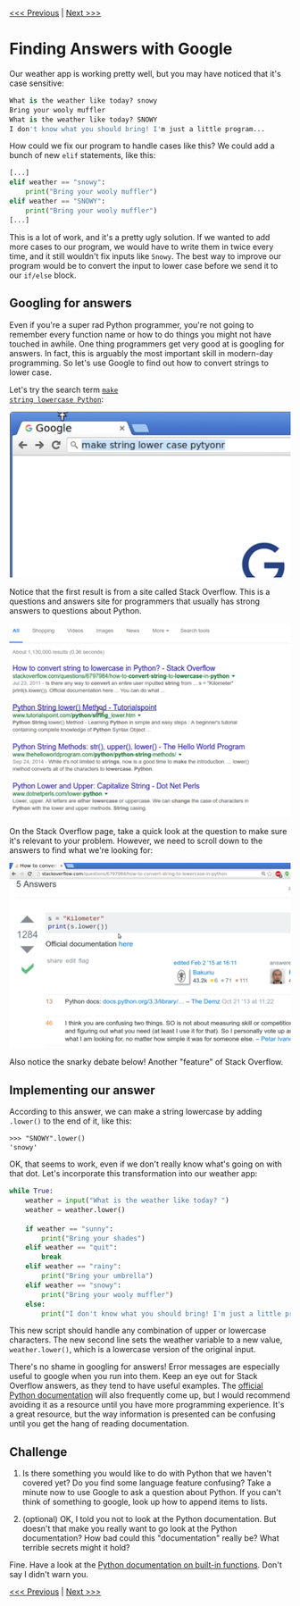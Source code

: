 [<<< Previous](input.md) | [Next >>>](motivate.md)

# Finding Answers with Google

Our weather app is working pretty well, but you may have noticed that it's case sensitive:

```python
What is the weather like today? snowy
Bring your wooly muffler
What is the weather like today? SNOWY
I don't know what you should bring! I'm just a little program...
```

How could we fix our program to handle cases like this? We could add a bunch of new `elif` statements, like this:

```python
[...]
elif weather == "snowy":
	print("Bring your wooly muffler")
elif weather == "SNOWY":
	print("Bring your wooly muffler")
[...]	
```

This is a lot of work, and it's a pretty ugly solution. If we wanted to add more cases to our program, we would have to write them in twice every time, and it still wouldn't fix inputs like `Snowy`. The best way to improve our program would be to convert the input to lower case before we send it to our `if/else` block.

## Googling for answers

Even if you're a super rad Python programmer, you're not going to remember every function name or how to do things you might not have touched in awhile. One thing programmers get very good at is googling for answers. In fact, this is arguably the most important skill in modern-day programming. So let's use Google to find out how to convert strings to lower case.

Let's try the search term <a href="http://lmgtfy.com/?q=make+string+lowercase+Python" target="_blank"><code>make string lowercase Python</code></a>:

![make string lower case Python Google search](google_search.png)  

Notice that the first result is from a site called Stack Overflow. This is a questions and answers site for programmers that usually has strong answers to questions about Python.

![Google search results with stack overflow answer on top](google_result.png)  

On the Stack Overflow page, take a quick look at the question to make sure it's relevant to your problem. However, we need to scroll down to the answers to find what we're looking for:

![stack overflow answer for making strings lowercase. the answer says to use string.lower()](stack_overflow.png)  

Also notice the snarky debate below! Another "feature" of Stack Overflow.

## Implementing our answer

According to this answer, we can make a string lowercase by adding `.lower()` to the end of it, like this:

```
>>> "SNOWY".lower()
'snowy'
```

OK, that seems to work, even if we don't really know what's going on with that dot. Let's incorporate this transformation into our weather app:

```python
while True:
    weather = input("What is the weather like today? ")
    weather = weather.lower()

    if weather == "sunny":
        print("Bring your shades")
    elif weather == "quit":
        break
    elif weather == "rainy":
        print("Bring your umbrella")
    elif weather == "snowy":
        print("Bring your wooly muffler")
    else:
        print("I don't know what you should bring! I'm just a little program...")
```		

This new script should handle any combination of upper or lowercase characters. The new second line sets the weather variable to a new value, `weather.lower()`, which is a lowercase version of the original input.

There's no shame in googling for answers! Error messages are especially useful to google when you run into them. Keep an eye out for Stack Overflow answers, as they tend to have useful examples. The [official Python documentation](https://docs.python.org/3/) will also frequently come up, but I would recommend avoiding it as a resource until you have more programming experience. It's a great resource, but the way information is presented can be confusing until you get the hang of reading documentation.

## Challenge

1. Is there something you would like to do with Python that we haven't covered yet? Do you find some language feature confusing? Take a minute now to use Google to ask a question about Python. If you can't think of something to google, look up how to append items to lists.

2. (optional) OK, I told you not to look at the Python documentation. But doesn't that make you really want to go look at the Python documentation? How bad could this "documentation" really be? What terrible secrets might it hold?

Fine. Have a look at the [Python documentation on built-in functions](https://docs.python.org/3/library/functions.html). Don't say I didn't warn you.

[<<< Previous](input.md) | [Next >>>](motivate.md)

